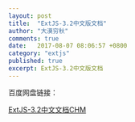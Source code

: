 ```yaml
---
layout: post
title:  "ExtJS-3.2中文版文档"
author: "大漠穷秋"
comments: true
date:   2017-08-07 08:06:57 +0800
category: "extjs"
published: true
excerpt: ExtJS-3.2中文版文档
---
```

百度网盘链接：

<a href="http://pan.baidu.com/s/1eSpcKuu" target="_blank">ExtJS-3.2中文文档CHM</a>
